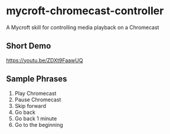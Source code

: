 # mycroft-chromecast-controller
A Mycroft skill for controlling media playback on a Chromecast

## Short Demo
https://youtu.be/ZDXt9FaawUQ

## Sample Phrases
1. Play Chromecast
2. Pause Chromecast
3. Skip forward
4. Go back
5. Go back 1 minute
6. Go to the beginning
